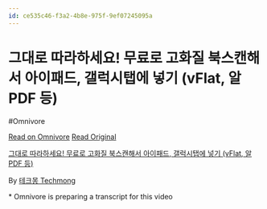 ```yaml
---
id: ce535c46-f3a2-4b8e-975f-9ef07245095a
---
```


# 그대로 따라하세요! 무료로 고화질 북스캔해서 아이패드, 갤럭시탭에 넣기 (vFlat, 알PDF 등)
#Omnivore
 
[Read on Omnivore](https://omnivore.app/me/https-youtube-com-watch-v-hao-g-58-v-1-ac-19191f98791)
[Read Original](https://youtube.com/watch?v=HaoG58-V1Ac)
 
[그대로 따라하세요! 무료로 고화질 북스캔해서 아이패드, 갤럭시탭에 넣기 (vFlat, 알PDF 등)](https://youtube.com/watch?v=HaoG58-V1Ac)

By [테크몽 Techmong](https://www.youtube.com/@techmong)

\* Omnivore is preparing a transcript for this video